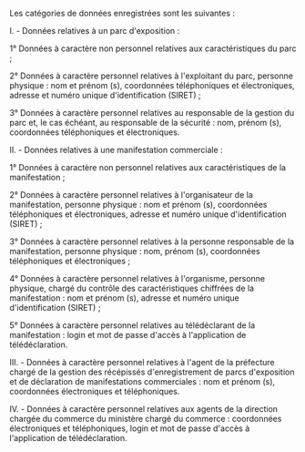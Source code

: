 Les catégories de données enregistrées sont les suivantes :

I. - Données relatives à un parc d'exposition :

1° Données à caractère non personnel relatives aux caractéristiques du parc ;

2° Données à caractère personnel relatives à l'exploitant du parc, personne physique : nom et prénom (s), coordonnées téléphoniques et électroniques, adresse et numéro unique d'identification (SIRET) ;

3° Données à caractère personnel relatives au responsable de la gestion du parc et, le cas échéant, au responsable de la sécurité : nom, prénom (s), coordonnées téléphoniques et électroniques.

II. - Données relatives à une manifestation commerciale :

1° Données à caractère non personnel relatives aux caractéristiques de la manifestation ;

2° Données à caractère personnel relatives à l'organisateur de la manifestation, personne physique : nom et prénom (s), coordonnées téléphoniques et électroniques, adresse et numéro unique d'identification (SIRET) ;

3° Données à caractère personnel relatives à la personne responsable de la manifestation, personne physique : nom, prénom (s), coordonnées téléphoniques et électroniques ;

4° Données à caractère personnel relatives à l'organisme, personne physique, chargé du contrôle des caractéristiques chiffrées de la manifestation : nom et prénom (s), adresse et numéro unique d'identification (SIRET) ;

5° Données à caractère personnel relatives au télédéclarant de la manifestation : login et mot de passe d'accès à l'application de télédéclaration.

III. - Données à caractère personnel relatives à l'agent de la préfecture chargé de la gestion des récépissés d'enregistrement de parcs d'exposition et de déclaration de manifestations commerciales : nom et prénom (s), coordonnées électroniques et téléphoniques.

IV. - Données à caractère personnel relatives aux agents de la direction chargée du commerce du ministère chargé du commerce : coordonnées électroniques et téléphoniques, login et mot de passe d'accès à l'application de télédéclaration.
